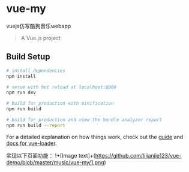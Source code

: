# vue-my

vuejs仿写酷狗音乐webapp


> A Vue.js project

## Build Setup

``` bash
# install dependencies
npm install

# serve with hot reload at localhost:8080
npm run dev

# build for production with minification
npm run build

# build for production and view the bundle analyzer report
npm run build --report
```

For a detailed explanation on how things work, check out the [guide](http://vuejs-templates.github.io/webpack/) and [docs for vue-loader](http://vuejs.github.io/vue-loader).

实现以下页面功能：
!+[Image text]+(https://github.com/lijianjie123/vue-demo/blob/master/music/vue-my/1.png)
